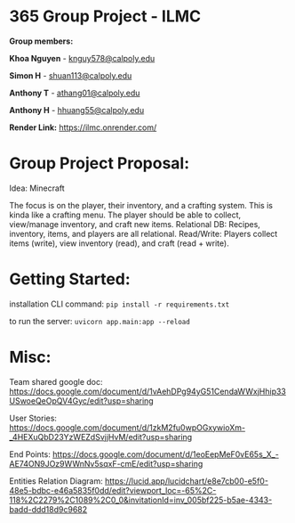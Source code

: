 # 365 Group Project - ILMC

**Group members:**

**Khoa Nguyen** - knguy578@calpoly.edu

**Simon H** - shuan113@calpoly.edu

**Anthony T** - athang01@calpoly.edu

**Anthony H** - hhuang55@calpoly.edu


**Render Link:**
https://ilmc.onrender.com/


# Group Project Proposal:
Idea: Minecraft

The focus is on the player, their inventory, and a crafting system. This is kinda like a crafting menu. The player should be able to collect, view/manage inventory, and craft new items. Relational DB: Recipes, inventory, items, and players are all relational. Read/Write: Players collect items (write), view inventory (read), and craft (read + write).

# Getting Started:

installation CLI command: ``` pip install -r requirements.txt ```

to run the server: ``` uvicorn app.main:app --reload ```


# Misc:
Team shared google doc:
https://docs.google.com/document/d/1vAehDPg94yG51CendaWWxjHhip33USwoeQeOpQV4Gyc/edit?usp=sharing

User Stories:
https://docs.google.com/document/d/1zkM2fu0wpOGxywioXm-_4HEXuQbD23YzWEZdSvjjHvM/edit?usp=sharing

End Points:
https://docs.google.com/document/d/1eoEepMeF0vE65s_X_-AE74ON9JOz9WWnNv5sqxF-cmE/edit?usp=sharing

Entities Relation Diagram:
https://lucid.app/lucidchart/e8e7cb00-e5f0-48e5-bdbc-e46a5835f0dd/edit?viewport_loc=-65%2C-118%2C2279%2C1089%2C0_0&invitationId=inv_005bf225-b5ae-4343-badd-ddd18d9c9682
